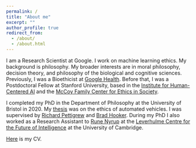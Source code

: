 ```yaml
---
permalink: /
title: "About me"
excerpt: ""
author_profile: true
redirect_from: 
  - /about/
  - /about.html
---
```


I am a Research Scientist at Google. I work on machine learning ethics. My background is philosophy. My broader interests are in moral philosophy, decision theory, and philosophy of the biological and cognitive sciences. Previously, I was a Bioethicist at [Google Health](https://health.google). Before that, I was a Postdoctoral Fellow at Stanford University, based in the [Institute for Human-Centered AI](https://hai.stanford.edu/) and the [McCoy Family Center for Ethics in Society](https://ethicsinsociety.stanford.edu/). 

I completed my PhD in the Department of Philosophy at the University of Bristol in 2020. My [thesis](https://research-information.bris.ac.uk/ws/portalfiles/portal/243368588/Pure_Thesis.pdf) was on the ethics of automated vehicles. I was supervised by [Richard Pettigrew](https://richardpettigrew.com/) and [Brad Hooker](https://en.wikipedia.org/wiki/Brad_Hooker). During my PhD I also worked as a Research Assistant to [Rune Nyrup](https://sites.google.com/view/runenyrup/home?pli=1) at the [Leverhulme Centre for the Future of Intelligence](https://lcfi.ac.uk) at the University of Cambridge.

[Here](https://geoffkeeling.github.io/files/CV.pdf) is my CV.
